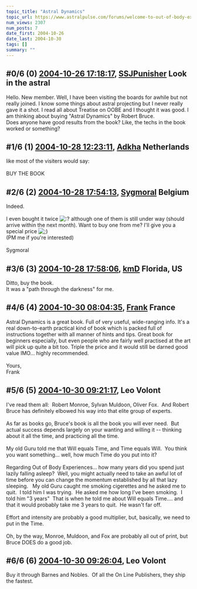 ```yaml
---
topic_title: "Astral Dynamics"
topic_url: https://www.astralpulse.com/forums/welcome-to-out-of-body-experiences!/astral-dynamics
num_views: 2307
num_posts: 7
date_first: 2004-10-26
date_last: 2004-10-30
tags: []
summary: ""
---
```


## \#0/6 (0) [2004-10-26 17:18:17](https://www.astralpulse.com/forums/index.php?msg=131448), [SSJPunisher](https://www.astralpulse.com/forums/profile/?u=7225) Look in the astral ##
<section>
Hello. New member. Well, I have been visiting the boards for awhile but not really joined. I know some things about astral projecting but I never really gave it a shot. I read all about Treatise on OOBE and I thought it was good. I am thinking about buying "Astral Dynamics" by Robert Bruce.
<br>
Does anyone have good results from the book? Like, the techs in the book worked or something?
</section>

## \#1/6 (1) [2004-10-28 12:23:11](https://www.astralpulse.com/forums/index.php?msg=131650), [Adkha](https://www.astralpulse.com/forums/profile/?u=3967) Netherlands ##
<section>
like most of the visiters would say:
<br>
<br>
BUY THE BOOK
</section>

## \#2/6 (2) [2004-10-28 17:54:13](https://www.astralpulse.com/forums/index.php?msg=131701), [Sygmoral](https://www.astralpulse.com/forums/profile/?u=5857) Belgium ##
<section>
Indeed.
<br>
<br>
I even bought it twice
<img alt=":?" class="smiley" src="https://www.astralpulse.com/forums/Smileys/fugue/huh.png" title="Huh"/>
although one of them is still under way (should arrive within the next month). Want to buy one from me? I'll give you a special price
<img alt=";)" class="smiley" src="https://www.astralpulse.com/forums/Smileys/fugue/wink.png" title="Wink"/>
<br>
(PM me if you're interested)
<br>
<br>
Sygmoral
</section>

## \#3/6 (3) [2004-10-28 17:58:06](https://www.astralpulse.com/forums/index.php?msg=131702), [kmD](https://www.astralpulse.com/forums/profile/?u=7238) Florida, US ##
<section>
Ditto, buy the book.
<br>
It was a "path through the darkness" for me.
</section>

## \#4/6 (4) [2004-10-30 08:04:35](https://www.astralpulse.com/forums/index.php?msg=131849), [Frank](https://www.astralpulse.com/forums/profile/?u=359) France ##
<section>
Astral Dynamics is a great book. Full of very useful, wide-ranging info. It's a real down-to-earth practical kind of book which is packed full of instructions together with all manner of hints and tips. Great book for beginners especially, but even people who are fairly well practised at the art will pick up quite a bit too. Triple the price and it would still be darned good value IMO... highly recommended.
<br>
<br>
Yours,
<br>
Frank
</section>

## \#5/6 (5) [2004-10-30 09:21:17](https://www.astralpulse.com/forums/index.php?msg=131860), Leo Volont  ##
<section>
I've read them all:  Robert Monroe, Sylvan Muldoon, Oliver Fox.  And Robert Bruce has definitely elbowed his way into that elite group of experts.
<br>
<br>
As far as books go, Bruce's book is all the book you will ever need.  But actual success depends largely on your wanting and willing it -- thinking about it all the time, and practicing all the time.
<br>
<br>
My old Guru told me that Will equals Time, and Time equals Will.  You think you want something... well, how much Time do you put into it?
<br>
<br>
Regarding Out of Body Experiences... how many years did you spend just lazily falling asleep?  Well, you might actually need to take an awful lot of time before you can change the momentum established by all that lazy sleeping.   My old Guru caught me smoking cigerettes and he asked me to quit.  I told him I was trying.  He asked me how long I've been smoking.  I told him "3 years"  That is when he told me about Will equals Time.... and that it would probably take me 3 years to quit.  He wasn't far off.
<br>
<br>
Effort and intensity are probably a good multiplier, but, basically, we need to put in the Time.
<br>
<br>
Oh, by the way, Monroe, Muldoon, and Fox are probably all out of print, but Bruce DOES do a good job.
</section>

## \#6/6 (6) [2004-10-30 09:26:04](https://www.astralpulse.com/forums/index.php?msg=131864), Leo Volont  ##
<section>
Buy it through Barnes and Nobles.  Of all the On Line Publishers, they ship the fastest.
</section>